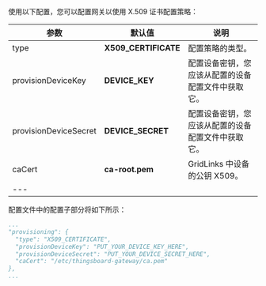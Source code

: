 使用以下配置，您可以配置网关以使用 X.509 证书配置策略：

| **参数** | **默认值** | **说明** |
|---|---|---|
| type | **X509_CERTIFICATE** | 配置策略的类型。 |
| provisionDeviceKey | **DEVICE_KEY** | 配置设备密钥，您应该从配置的设备配置文件中获取它。 |
| provisionDeviceSecret | **DEVICE_SECRET** | 配置设备密钥，您应该从配置的设备配置文件中获取它。 |
| caCert | **ca-root.pem** | GridLinks 中设备的公钥 X509。 |
| --- | | |

配置文件中的配置子部分将如下所示：
```yaml
...
"provisioning": {
  "type": "X509_CERTIFICATE",
  "provisionDeviceKey": "PUT_YOUR_DEVICE_KEY_HERE",
  "provisionDeviceSecret": "PUT_YOUR_DEVICE_SECRET_HERE",
  "caCert": "/etc/thingsboard-gateway/ca.pem"
},
...
```